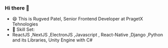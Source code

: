 ### Hi there 👋
- 😄 This is Rugved Patel, Senior Frontend Developer at PragetX Tehnologies
- 🔭 Skill Set:
-  ReactJS ,NextJS ,ElectronJS ,Javascript , React-Native ,Django ,Python and its Libraries, Unity Engine with C#

